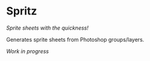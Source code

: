 # Spritz

_Sprite sheets with the quickness!_

Generates sprite sheets from Photoshop groups/layers.

_Work in progress_